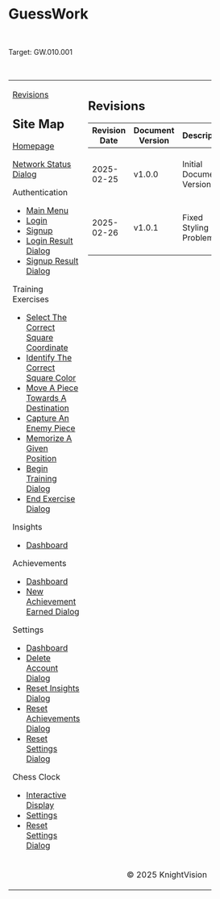 <h1>GuessWork</h1>
<br/>
<p>
Target: GW.010.001
</p>
<br/>
<table cellpadding="0" cellspacing="0" style="width: 80%;"> 
    <tr>
        <td valign="top" style="width: 30%;"> 
            <p><a href="#">Revisions</a></p>
            <h2>Site Map</h2>
            <p><a href="docs/homepage.md">Homepage</a></p>
            <p><a href="docs/network-status-dialog.md">Network Status Dialog</a></p>
            <span>Authentication</span>
            <ul>
                <li><a href="docs/authentication/main-menu.md">Main Menu</a></li>
                <li><a href="docs/authentication/login.md">Login</a></li>
                <li><a href="docs/authentication/signup.md">Signup</a></li>
                <li><a href="docs/authentication/login-result-dialog.md">Login Result Dialog</a></li>
                <li><a href="docs/authentication/signup-result-dialog.md">Signup Result Dialog</a></li>
            </ul>
            <span>Training Exercises</span>
            <ul>
                <li><a href="docs/training-exercises/select-the-correct-square-coordinate.md">Select The Correct Square Coordinate</a></li>
                <li><a href="docs/training-exercises/identify-the-correct-square-color.md">Identify The Correct Square Color</a></li>
                <li><a href="docs/training-exercises/move-a-piece-towards-a-destination.md">Move A Piece Towards A Destination</a></li>
                <li><a href="docs/training-exercises/capture-an-enemy-piece.md">Capture An Enemy Piece</a></li>
                <li><a href="docs/training-exercises/memorize-a-given-position.md">Memorize A Given Position</a></li>
                <li><a href="docs/training-exercises/begin-training-dialog.md">Begin Training Dialog</a></li>
                <li><a href="docs/training-exercises/end-exercise-dialog.md">End Exercise Dialog</a></li>
            </ul>
            <span>Insights</span>
            <ul>
                <li><a href="docs/insights/dashboard.md">Dashboard</a></li>
            </ul>
            <span>Achievements</span>
            <ul>
                <li><a href="docs/achievements/dashboard.md">Dashboard</a></li>
                <li><a href="docs/achievements/new-achievement-earned-dialog.md">New Achievement Earned Dialog</a></li>
            </ul>
            <span>Settings</span>
            <ul>
                <li><a href="docs/settings/dashboard.md">Dashboard</a></li>
                <li><a href="docs/settings/delete-account-dialog.md">Delete Account Dialog</a></li>
                <li><a href="docs/settings/reset-insights-dialog.md">Reset Insights Dialog</a></li>
                <li><a href="docs/settings/reset-achievements-dialog.md">Reset Achievements Dialog</a></li>
                <li><a href="docs/settings/reset-settings-dialog.md">Reset Settings Dialog</a></li>
            </ul>
            <span>Chess Clock</span>
            <ul>
                <li><a href="docs/chess-clock/interactive-display.md">Interactive Display</a></li>
                <li><a href="docs/chess-clock/settings.md">Settings</a></li>
                <li><a href="docs/chess-clock/reset-settings-dialog.md">Reset Settings Dialog</a></li>
            </ul>
        </td>
        <td valign="top" style="width: 70%;">
            <h2>Revisions</h2>
            <table cellpadding="1" cellspacing="0" style="width: 100%;">
                <thead>
                    <tr>
                        <th>Revision<br/>Date</th>
                        <th>Document<br/>Version</th>
                        <th>Description</th>
                        <th>Tracking<br/>Notes</th>
                        <th>Approved<br/>By</th>
                    </tr>
                </thead>
                <tbody>
                    <tr>
                        <td>2025-02-25</td>
                        <td>v1.0.0</td>
                        <td>Initial Document Version</td>
                        <td>N/A</td>
                        <td>Araneta, Vaughn Cedric L.<br/>Project Manager</td>
                    </tr>
                    <tr>
                        <td>2025-02-26</td>
                        <td>v1.0.1</td>
                        <td>Fixed Styling Problem</td>
                        <td>N/A</td>
                        <td>Araneta, Vaughn Cedric L.<br/>Project Manager</td>
                    </tr>
                </tbody>
            </table>
        </td>
    </tr>
    <tr>
        <td colspan="2" align="center" style="text-align: center;">
            <p>&copy; 2025 KnightVision</p>
        </td>
    </tr>
</table>
